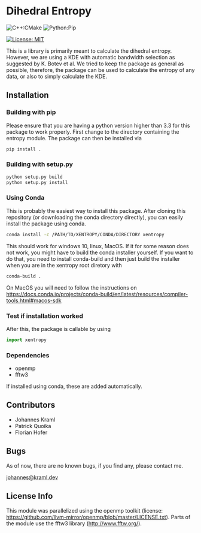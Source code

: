 # Dihedral Entropy

![C++:CMake](https://github.com/jokr91/dihedral_entropy/workflows/C++:CMake/badge.svg) ![Python:Pip](https://github.com/jokr91/dihedral_entropy/workflows/Python:Pip/badge.svg)

[![License: MIT](https://img.shields.io/badge/License-MIT-yellow.svg)](https://opensource.org/licenses/MIT)

This is a library is primarily meant to calculate the dihedral entropy. However, we are using a KDE with automatic 
bandwidth selection as suggested by K. Botev et al. We tried to keep the package as general as possible, therefore,
the package can be used to calculate the entropy of any data, or also to simply calculate the KDE.

## Installation

### Building with pip

Please ensure that you are having a python version higher than 3.3 for this package to work properly. First change 
to the directory containing the entropy module. The package can then be installed via

```bash
pip install .
```

### Building with setup.py

```bash
python setup.py build
python setup.py install
```

### Using Conda

This is probably the easiest way to install this package. After cloning this repository 
(or downloading the conda directory directly), you can easily install the package using
conda.
```bash
conda install -c /PATH/TO/XENTROPY/CONDA/DIRECTORY xentropy
```
This should work for windows 10, linux, MacOS. If it for some reason does not work, you
might have to build the conda installer yourself. If you want to do that, you need to
install conda-build and then just build the installer when you are in the xentropy root 
diretory with
```bash
conda-build .
```
On MacOS you will need to follow the instructions on 
https://docs.conda.io/projects/conda-build/en/latest/resources/compiler-tools.html#macos-sdk

### Test if installation worked

After this, the package is callable by using

```python
import xentropy
```

### Dependencies

- openmp
- fftw3

If installed using conda, these are added automatically.

## Contributors

 - Johannes Kraml
 - Patrick Quoika
 - Florian Hofer

## Bugs

As of now, there are no known bugs, if you find any, please contact me.

johannes@kraml.dev

## License Info

This module was parallelized using the openmp toolkit (license: <https://github.com/llvm-mirror/openmp/blob/master/LICENSE.txt>). Parts of the module use the fftw3 library (<http://www.fftw.org/>).
